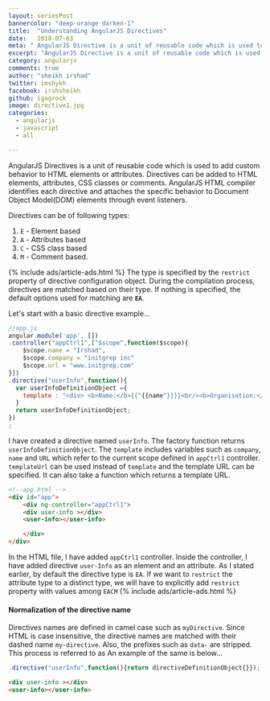 ```yaml
---
layout: seriesPost
bannercolor: "deep-orange darken-1"
title:  "Understanding AngularJS Directives"
date:   2018-07-03
meta: " AngularJS Directive is a unit of reusable code which is used to add custom behavior to HTML elements or attributes."
excerpt: "AngularJS Directive is a unit of reusable code which is used to add custom behavior to HTML elements or attributes."
category: angularjs
comments: true
author: "sheikh irshad"
twitter: imshykh	
facebook: irshsheikh
github: igagrock
image: directive1.jpg
categories:
  - angularjs
  - javascript
  - all

---
```


 AngularJS Directives is a unit of reusable code which is used to add custom behavior to HTML elements or attributes. Directives can be added to HTML  elements, attributes, CSS classes or comments. AngularJS HTML compiler identifies each directive and attaches the specific behavior to Document Object Model(DOM) elements through event listeners.

 Directives can be of following types:

1. `E` - Element based
2. `A` - Attributes based
3. `C` -  CSS class based
4. `M` -  Comment based.

{% include ads/article-ads.html %}
The type is specified by the `restrict` property of directive configuration object.  During the compilation process, directives are matched based on their type. If nothing is specified, the default options used for matching are **`EA`**.

Let's start with a basic directive example...
```js
//app.js   
angular.module('app', [])
.controller("appCtrl1",["$scope",function($scope){
    $scope.name = "Irshad",
    $scope.company = "initgrep inc"
    $scope.url = "www.initgrep.com"
}])
.directive("userInfo",function(){
  var userInfoDefinitionObject ={
    template : "<div> <b>Name:</b>{{"{{name"}}}}<br/><b>Organisation:</b>{{"{{company"}}}}<br/> <b>website:</b>{{"{{url"}}}}</div>",
  }
  return userInfoDefinitionObject;
})
;
```
I have created a directive named `userInfo`. The factory function returns `userInfoDefinitionObject`. The `template` includes variables such as `company`, `name` and `URL` which refer to the current scope defined in `appCtrl1` controller. `templateUrl` can be used instead of `template` and the template URL can be specified. It can also take a function which returns a template URL.

```html
<!--app.html -->
<div id="app">
	<div ng-controller="appCtrl1">
    <div user-info ></div>
    <user-info></user-info>

	</div>
</div>
```
In the HTML file, I have added `appCtrl1` controller. Inside the controller, I have added directive `user-Info` as an element and an attribute. As I stated earlier, by default the directive type is `EA`. If we want to `restrict` the attribute type to a distinct type, we will have to explicitly add `restrict` property with values among `EACM`
{% include ads/article-ads.html %}

#### Normalization of the directive name

Directives names are defined in camel case such as `myDirective`. Since HTML is case insensitive, the directive names are matched with their dashed name `my-directive`.  Also, the prefixes such as `data-` are stripped. This process is referred to as  An example of the same is below...

```js
.directive("userInfo",function(){return directiveDefinitionObject{}});
```
```html
<div user-info ></div>
<user-info></user-info>
```



